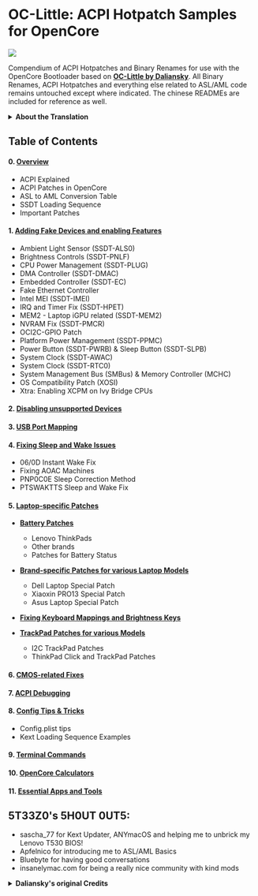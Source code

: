 # OC-Little: ACPI Hotpatch Samples for OpenCore

![](https://raw.githubusercontent.com/5T33Z0/OC-Little-Translated/main/08_Config_Tips_and_Tricks/maciasl.png)

Compendium of ACPI Hotpatches and Binary Renames for use with the OpenCore Bootloader based on [**OC-Little by Daliansky**](https://github.com/daliansky/OC-little). All Binary Renames, ACPI Hotpatches and everything else related to ASL/AML code remains untouched except where indicated. The chinese READMEs are included for reference as well.

<details>
<summary><strong>About the Translation</strong></summary>

## About the Translation:

- AI-based translation using deepL, google translator and manual copyediting.
- Restructured the repository into more plausible sections and (sub-)categories based on types of issues, components, methods, etc.
- Rearranged Text for better readability and comprehensibility
- Rewrote sections which were confusing/misleading
- Added missing descriptions
- Added further explanations where necessary
- Added new content (Chapters 8 to 11)

**NOTE**: Due to the fact that I don't speak chinese some of the translation might not be 100% accurate.
</details>

## Table of Contents
#### 0. [**Overview**](https://github.com/5T33Z0/OC-Little-Translated/tree/main/00_Overview)
- ACPI Explained
- ACPI Patches in OpenCore
- ASL to AML Conversion Table
- SSDT Loading Sequence
- Important Patches
#### 1. [**Adding Fake Devices and enabling Features**](https://github.com/5T33Z0/OC-Little-Translated/tree/main/01_Adding_missing_Devices_and_enabling_Features)
- Ambient Light Sensor (SSDT-ALS0)
- Brightness Controls (SSDT-PNLF)
- CPU Power Management (SSDT-PLUG)
- DMA Controller (SSDT-DMAC)
- Embedded Controller (SSDT-EC)
- Fake Ethernet Controller
- Intel MEI (SSDT-IMEI)
- IRQ and Timer Fix (SSDT-HPET)
- MEM2 - Laptop iGPU related (SSDT-MEM2)
- NVRAM Fix (SSDT-PMCR)
- OCI2C-GPIO Patch
- Platform Power Management (SSDT-PPMC)
- Power Button (SSDT-PWRB) & Sleep Button (SSDT-SLPB)
- System Clock (SSDT-AWAC)
- System Clock (SSDT-RTC0)
- System Management Bus (SMBus) & Memory Controller (MCHC)
- OS Compatibility Patch (XOSI)
- Xtra: Enabling XCPM on Ivy Bridge CPUs
#### 2. [**Disabling unsupported Devices**](https://github.com/5T33Z0/OC-Little-Translated/tree/main/02_Disabling_unsupported_devices)
#### 3. [**USB Port Mapping**](https://github.com/5T33Z0/OC-Little-Translated/tree/main/03_USB_Fixes)
#### 4. [**Fixing Sleep and Wake Issues**](https://github.com/5T33Z0/OC-Little-Translated/tree/main/04_Fixing_Sleep_and_Wake_Issues)
- 06/0D Instant Wake Fix
- Fixing AOAC Machines
- PNP0C0E Sleep Correction Method
- PTSWAKTTS Sleep and Wake Fix
#### 5. [**Laptop-specific Patches**](https://github.com/5T33Z0/OC-Little-Translated/tree/main/05_Laptop-specific_Patches)
- [**Battery Patches**](https://github.com/5T33Z0/OC-Little-Translated/tree/main/05.%20Laptop-specific%20Patches/Battery%20Patches)

	- Lenovo ThinkPads
   	- Other brands
   	- Patches for Battery Status

- [**Brand-specific Patches for various Laptop Models**](https://github.com/5T33Z0/OC-Little-Translated/tree/main/05.%20Laptop-specific%20Patches/Brand-specific%20Patches)
	
	- Dell Laptop Special Patch
	- Xiaoxin PRO13 Special Patch
	- Asus Laptop Special Patch

- [**Fixing Keyboard Mappings and Brightness Keys**](https://github.com/5T33Z0/OC-Little-Translated/tree/main/07.%20Laptop-specific%20Patches/Fixing%20Keyboard%20Mappings%20and%20Brightness%20Keys)

- [**TrackPad Patches for various Models**](https://github.com/5T33Z0/OC-Little-Translated/tree/main/05.%20Laptop-specific%20Patches/Fixing%20Keyboard%20Mappings%20and%20Brightness%20Keys)
	- I2C TrackPad Patches
	- ThinkPad Click and TrackPad Patches
#### 6. [**CMOS-related Fixes**](https://github.com/5T33Z0/OC-Little-Translated/tree/main/06.%20CMOS-related%20Fixes)
#### 7. [**ACPI Debugging**](https://github.com/5T33Z0/OC-Little-Translated/tree/main/07.%20ACPI%20Debugging)
#### 8. [**Config Tips & Tricks**](https://github.com/5T33Z0/OC-Little-Translated/tree/main/08.%20Config%20Tips%20%26%20Tricks)
- Config.plist tips
- Kext Loading Sequence Examples 	
#### 9. [**Terminal Commands**](https://github.com/5T33Z0/OC-Little-Translated/tree/main/09.%20Terminal%20Commands)
#### 10. [**OpenCore Calculators**](https://github.com/5T33Z0/OC-Little-Translated/tree/main/10.%20Calculators)
#### 11. [**Essential Apps and Tools**](https://github.com/5T33Z0/OC-Little-Translated/tree/main/11.%20Essential%20Tools%20and%20Apps)

## 5T33Z0's 5H0UT 0UT5:

- sascha_77 for Kext Updater, ANYmacOS and helping me to unbrick my Lenovo T530 BIOS!
- Apfelnico for introducing me to ASL/AML Basics
- Bluebyte for having good conversations
- insanelymac.com for being a really nice community with kind mods

<details>
<summary><strong>Daliansky's original Credits</strong></summary>

> - Special credit to：
>	- @XianWu write these ACPI component patches that useable to OpenCore
>	- @Bat.bat, @DalianSky, @athlonreg, @iStar丶Forever their proofreading and finalization.
>	- Credits and thanks to：
>	-  @冬瓜-X1C5th
>	- @OC-xlivans
>	- @Air 13 IWL-GZ-Big Orange (OC perfect)
>	- @子骏oc IWL
>	- @大勇-小新air13-OC-划水小白
>	- @xjn819
>	- Acidanthera for maintaining OpenCorePkg
</details>
